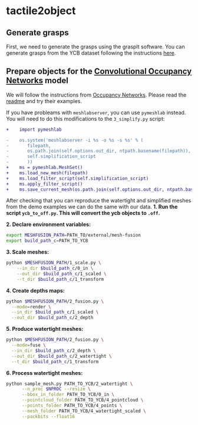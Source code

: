 # tactile2object


## Generate grasps
First, we need to generate the grasps using the graspIt software. You can generate grasps from the YCB dataset following the instructions [here](https://github.com/lucas-ventura/mano_grasp#generate-grasps-from-ybc-dataset).

## Prepare objects for the [Convolutional Occupancy Networks](https://github.com/autonomousvision/convolutional_occupancy_networks) model
We will follow the instructions from [Occupancy Networks](https://github.com/autonomousvision/occupancy_networks). Please read the [readme](https://github.com/autonomousvision/occupancy_networks/tree/master/external/mesh-fusion) and try their examples. 

If you have probleams with `meshlabserver`, you can use `pymeshlab` instead. You will need to do this modifications to the `3_simplify.py` script:
```diff
+    import pymeshlab
```
```diff
-    os.system('meshlabserver -i %s -o %s -s %s' % (
-       filepath,
-       os.path.join(self.options.out_dir, ntpath.basename(filepath)),
-       self.simplification_script
-       ))
+    ms = pymeshlab.MeshSet()
+    ms.load_new_mesh(filepath)
+    ms.load_filter_script(self.simplification_script)
+    ms.apply_filter_script()
+    ms.save_current_mesh(os.path.join(self.options.out_dir, ntpath.basename(filepath)))
```

After checking that you can reproduce the watertight and simplified meshes from the demo examples we can do the same with our data.
**1. Run the script `ycb_to_off.py`. This will convert the ycb objects to `.off`.**

**2. Declare environment variables:**
```bash
export MESHFUSION_PATH=PATH_TO/external/mesh-fusion
export build_path_c=PATH_TO_YCB
```

**3. Scale meshes:**
```bash
python $MESHFUSION_PATH/1_scale.py \
    --in_dir $build_path_c/0_in \
    --out_dir $build_path_c/1_scaled \
    --t_dir $build_path_c/1_transform
```

**4. Create depths maps:**
```bash
python $MESHFUSION_PATH/2_fusion.py \
  --mode=render \
  --in_dir $build_path_c/1_scaled \
  --out_dir $build_path_c/2_depth
```

**5. Produce watertight meshes:**
```bash
python $MESHFUSION_PATH/2_fusion.py \
  --mode=fuse \
  --in_dir $build_path_c/2_depth \
  --out_dir $build_path_c/2_watertight \
  --t_dir $build_path_c/1_transform
```

**6. Process watertight meshes:**
```bash
python sample_mesh.py PATH_TO_YCB/2_watertight \
      --n_proc $NPROC --resize \
      --bbox_in_folder PATH_TO_YCB/0_in \
      --pointcloud_folder PATH_TO_YCB/4_pointcloud \
      --points_folder PATH_TO_YCB/4_points \
      --mesh_folder PATH_TO_YCB/4_watertight_scaled \
      --packbits --float16
```
